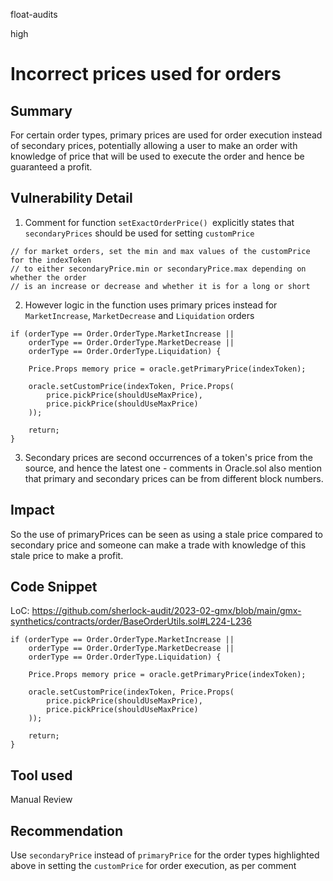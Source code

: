 float-audits

high

# Incorrect prices used for orders

## Summary

For certain order types, primary prices are used for order execution instead of secondary prices, potentially allowing a user to make an order with knowledge of price that will be used to execute the order and hence be guaranteed a profit.

## Vulnerability Detail

1. Comment for function `setExactOrderPrice() `explicitly states that `secondaryPrices` should be used for setting `customPrice`
```solidity
// for market orders, set the min and max values of the customPrice for the indexToken
// to either secondaryPrice.min or secondaryPrice.max depending on whether the order
// is an increase or decrease and whether it is for a long or short
```
2. However logic in the function uses primary prices instead for `MarketIncrease`, `MarketDecrease` and `Liquidation` orders
```solidity
if (orderType == Order.OrderType.MarketIncrease ||
    orderType == Order.OrderType.MarketDecrease ||
    orderType == Order.OrderType.Liquidation) {

    Price.Props memory price = oracle.getPrimaryPrice(indexToken);

    oracle.setCustomPrice(indexToken, Price.Props(
        price.pickPrice(shouldUseMaxPrice),
        price.pickPrice(shouldUseMaxPrice)
    ));

    return;
}
```
3. Secondary prices are second occurrences of a token's price from the source, and hence the latest one - comments in Oracle.sol also mention that primary and secondary prices can be from different block numbers.

## Impact
So the use of primaryPrices can be seen as using a stale price compared to secondary price and someone can make a trade with knowledge of this stale price to make a profit.

## Code Snippet

LoC: https://github.com/sherlock-audit/2023-02-gmx/blob/main/gmx-synthetics/contracts/order/BaseOrderUtils.sol#L224-L236

```solidity
if (orderType == Order.OrderType.MarketIncrease ||
    orderType == Order.OrderType.MarketDecrease ||
    orderType == Order.OrderType.Liquidation) {

    Price.Props memory price = oracle.getPrimaryPrice(indexToken);

    oracle.setCustomPrice(indexToken, Price.Props(
        price.pickPrice(shouldUseMaxPrice),
        price.pickPrice(shouldUseMaxPrice)
    ));

    return;
}
```

## Tool used

Manual Review

## Recommendation

Use `secondaryPrice` instead of `primaryPrice` for the order types highlighted above in setting the `customPrice` for order execution, as per comment
